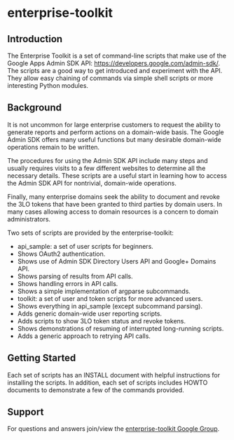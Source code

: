 # enterprise-toolkit

## Introduction

The Enterprise Toolkit is a set of command-line scripts that make use of the
Google Apps Admin SDK API: https://developers.google.com/admin-sdk/. The
scripts are a good way to get introduced and experiment with the API.
They allow easy chaining of commands via simple shell scripts or more
interesting Python modules.

## Background

It is not uncommon for large enterprise customers to request the ability
to generate reports and perform actions on a domain-wide basis. The Google
Admin SDK offers many useful functions but many desirable domain-wide
operations remain to be written.

The procedures for using the Admin SDK API include many steps and usually
requires visits to a few different websites to determine all the necessary
details. These scripts are a useful start in learning how to access the
Admin SDK API for nontrivial, domain-wide operations.

Finally, many enterprise domains seek the ability to document and revoke the
3LO tokens that have been granted to third parties by domain users.  In many
cases allowing access to domain resources is a concern to domain
administrators.

Two sets of scripts are provided by the enterprise-toolkit:

* api_sample: a set of user scripts for beginners.
 * Shows OAuth2 authentication.
 * Shows use of Admin SDK Directory Users API and Google+ Domains API.
 * Shows parsing of results from API calls.
 * Shows handling errors in API calls.
 * Shows a simple implementation of argparse subcommands.
* toolkit: a set of user and token scripts for more advanced users.
 * Shows everything in api_sample (except subcommand parsing).
 * Adds generic domain-wide user reporting scripts.
 * Adds scripts to show 3LO token status and revoke tokens.
 * Shows demonstrations of resuming of interrupted long-running scripts.
 * Adds a generic approach to retrying API calls.

## Getting Started

Each set of scripts has an INSTALL document with helpful instructions for
installing the scripts.  In addition, each set of scripts includes HOWTO
documents to demonstrate a few of the commands provided.

## Support

For questions and answers join/view the
[enterprise-toolkit Google Group](https://groups.google.com/forum/#!forum/opensource-enterprise-toolkit).
